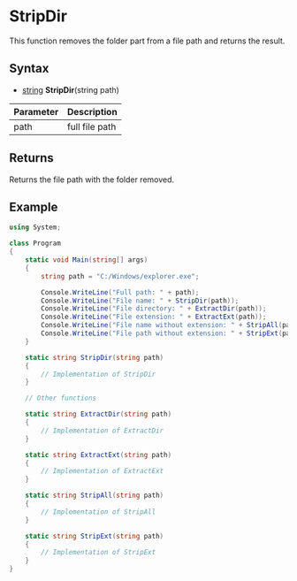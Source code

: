 # StripDir #
This function removes the folder part from a file path and returns the result.

## Syntax ##
- [string](https://docs.microsoft.com/en-us/dotnet/api/system.string?view=net-5.0) **StripDir**(string path)

| Parameter | Description |
| --- | --- |
| path | full file path |

## Returns ##
Returns the file path with the folder removed.

## Example
```csharp
using System;

class Program
{
    static void Main(string[] args)
    {
        string path = "C:/Windows/explorer.exe";

        Console.WriteLine("Full path: " + path);
        Console.WriteLine("File name: " + StripDir(path));
        Console.WriteLine("File directory: " + ExtractDir(path));
        Console.WriteLine("File extension: " + ExtractExt(path));  
        Console.WriteLine("File name without extension: " + StripAll(path));
        Console.WriteLine("File path without extension: " + StripExt(path));
    }

    static string StripDir(string path)
    {
        // Implementation of StripDir
    }

    // Other functions

    static string ExtractDir(string path)
    {
        // Implementation of ExtractDir
    }

    static string ExtractExt(string path)
    {
        // Implementation of ExtractExt
    }

    static string StripAll(string path)
    {
        // Implementation of StripAll
    }

    static string StripExt(string path)
    {
        // Implementation of StripExt
    }
}
```